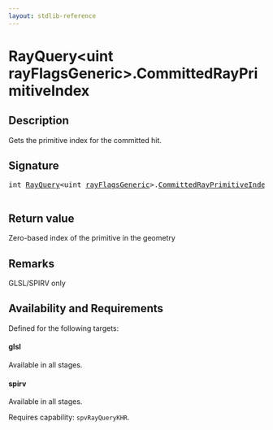 ```yaml
---
layout: stdlib-reference
---
```


# RayQuery\<uint rayFlagsGeneric\>\.CommittedRayPrimitiveIndex

## Description

Gets the primitive index for the committed hit.



## Signature 

<pre>
<span class="code_keyword">int</span> <a href="index.html" class="code_type">RayQuery</a>&lt;<span class="code_keyword">uint</span> <a href="index.html#decl-rayFlagsGeneric" class="code_var">rayFlagsGeneric</a>&gt;.<a href="committedrayprimitiveindex-09cl.html">CommittedRayPrimitiveIndex</a>();

</pre>

## Return value
Zero-based index of the primitive in the geometry

## Remarks
GLSL/SPIRV only


## Availability and Requirements

Defined for the following targets:

#### glsl
Available in all stages.

#### spirv
Available in all stages.

Requires capability: `spvRayQueryKHR`.



